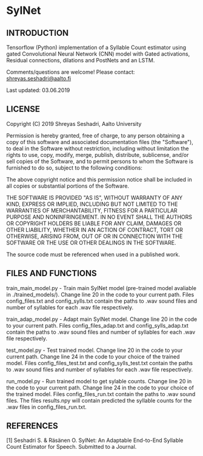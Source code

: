 # SylNet

INTRODUCTION
------------
Tensorflow (Python) implementation of a Syllable Count estimator using gated Convolutional Neural Network (CNN) model with Gated activations, Residual connections, dilations and PostNets and an LSTM.

Comments/questions are welcome! Please contact: shreyas.seshadri@aalto.fi

Last updated: 03.06.2019


LICENSE
-------

Copyright (C) 2019 Shreyas Seshadri, Aalto University

Permission is hereby granted, free of charge, to any person obtaining a copy of
this software and associated documentation files (the "Software"), to deal in
the Software without restriction, including without limitation the rights to
use, copy, modify, merge, publish, distribute, sublicense, and/or sell copies of
the Software, and to permit persons to whom the Software is furnished to do so,
subject to the following conditions:

The above copyright notice and this permission notice shall be included in all
copies or substantial portions of the Software.

THE SOFTWARE IS PROVIDED "AS IS", WITHOUT WARRANTY OF ANY KIND, EXPRESS OR
IMPLIED, INCLUDING BUT NOT LIMITED TO THE WARRANTIES OF MERCHANTABILITY, FITNESS
FOR A PARTICULAR PURPOSE AND NONINFRINGEMENT. IN NO EVENT SHALL THE AUTHORS OR
COPYRIGHT HOLDERS BE LIABLE FOR ANY CLAIM, DAMAGES OR OTHER LIABILITY, WHETHER
IN AN ACTION OF CONTRACT, TORT OR OTHERWISE, ARISING FROM, OUT OF OR IN
CONNECTION WITH THE SOFTWARE OR THE USE OR OTHER DEALINGS IN THE SOFTWARE.

The source code must be referenced when used in a published work.

FILES AND FUNCTIONS
-------------------
train_main_model.py - Train main SylNet model (pre-trained model avaliable in ./trained_models/). Change line 20 in the code to your current path. Files config_files.txt and config_sylls.txt contain the paths to .wav sound files and number of syllables for each .wav file respectively.

train_adap_model.py - Adapt main SylNet model. Change line 20 in the code to your current path. Files config_files_adap.txt and config_sylls_adap.txt contain the paths to .wav sound files and number of syllables for each .wav file respectively.

test_model.py	- Test trained model. Change line 20 in the code to your current path. Change line 24 in the code to your choice of the trained model.  Files config_files_test.txt and config_sylls_test.txt contain the paths to .wav sound files and number of syllables for each .wav file respectively.

run_model.py	- Run trained model to get sylable counts. Change line 20 in the code to your current path. Change line 24 in the code to your choice of the trained model. Files config_files_run.txt contain the paths to .wav sound files. The files results.npy will contain predicted the syllable counts for the .wav files in config_files_run.txt.



REFERENCES
---------
[1] Seshadri S. & Räsänen O. SylNet: An Adaptable End-to-End Syllable Count Estimator for Speech. Submitted to a Journal.
